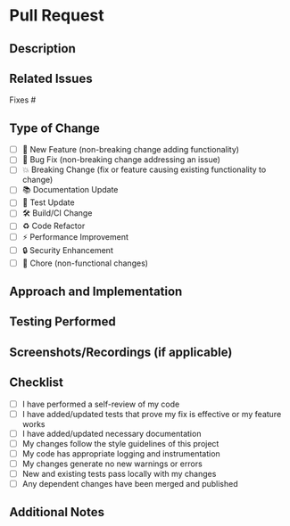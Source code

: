 # Pull Request

## Description

<!-- Provide a concise description of the changes introduced by this PR -->

## Related Issues

<!-- Link to any related issues this PR addresses -->
<!-- Use GitHub's syntax: "Fixes #123", "Resolves #123", "Closes #123" to automatically close the issue when this PR is merged -->
Fixes #

## Type of Change

<!-- Mark the appropriate type with an 'x' -->

- [ ] 🚀 New Feature (non-breaking change adding functionality)
- [ ] 🐛 Bug Fix (non-breaking change addressing an issue)
- [ ] 💥 Breaking Change (fix or feature causing existing functionality to change)
- [ ] 📚 Documentation Update
- [ ] 🧪 Test Update
- [ ] 🛠 Build/CI Change
- [ ] ♻️ Code Refactor
- [ ] ⚡ Performance Improvement
- [ ] 🔒 Security Enhancement
- [ ] 🧹 Chore (non-functional changes)

## Approach and Implementation

<!-- Explain the approach taken to implement the changes -->

## Testing Performed

<!-- Describe the testing done to verify your changes -->
<!-- Include unit tests, integration tests, and/or manual verification -->

## Screenshots/Recordings (if applicable)

<!-- Add screenshots or recordings demonstrating the changes, if applicable -->

## Checklist

<!-- Mark items that apply with an 'x' -->

- [ ] I have performed a self-review of my code
- [ ] I have added/updated tests that prove my fix is effective or my feature works
- [ ] I have added/updated necessary documentation
- [ ] My changes follow the style guidelines of this project
- [ ] My code has appropriate logging and instrumentation
- [ ] My changes generate no new warnings or errors
- [ ] New and existing tests pass locally with my changes
- [ ] Any dependent changes have been merged and published

## Additional Notes

<!-- Add any other information about the PR here -->
